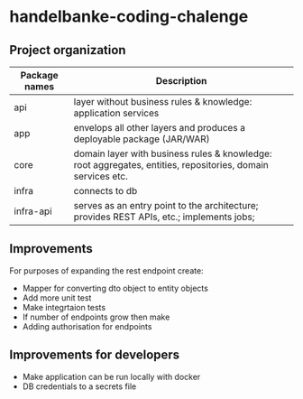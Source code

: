 # handelbanke-coding-chalenge

## Project organization

| Package names | Description                                                                                                                                |
|---------------|--------------------------------------------------------------------------------------------------------------------------------------------|
| api           | layer without business rules & knowledge: application services               |
| app           | envelops all other layers and produces a deployable package (JAR/WAR)                                            |
| core          | domain layer with business rules & knowledge: root aggregates, entities, repositories, domain services etc.                 |
| infra         | connects to db                        |
| infra-api     | serves as an entry point to the architecture; provides REST APIs, etc.; implements jobs;|


## Improvements

For purposes of expanding the rest endpoint create:

- Mapper for converting dto object to entity objects
- Add more unit test
- Make integrtaion tests
- If number of endpoints grow then make
- Adding authorisation for endpoints

## Improvements for developers

- Make application can be run locally with docker
- DB credentials to a secrets file 